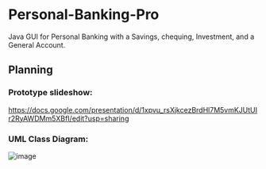 # Personal-Banking-Pro

Java GUI for Personal Banking with a Savings, chequing, Investment, and a General Account.

## Planning

### Prototype slideshow:

https://docs.google.com/presentation/d/1xpvu_rsXjkcezBrdHl7M5vmKJUtUIr2RyAWDMm5XBfI/edit?usp=sharing

### UML Class Diagram:

![image](https://user-images.githubusercontent.com/53918934/163078563-464efde5-721e-4f54-8a15-9901bd2ac6dc.png)
